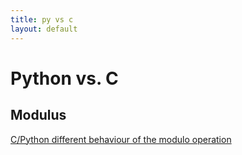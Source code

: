 ```yaml
---
title: py vs c
layout: default
---
```

# Python vs. C

## Modulus

[C/Python different behaviour of the modulo operation](http://stackoverflow.com/questions/1907565/c-python-different-behaviour-of-the-modulo-operation)
